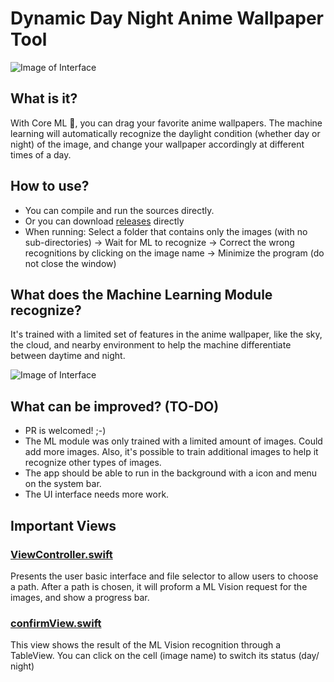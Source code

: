 # Dynamic Day Night Anime Wallpaper Tool

![Image of Interface](https://s3-us-west-1.amazonaws.com/public-sharing-storage/2.png)

## What is it?
With Core ML 🤖, you can drag your favorite anime wallpapers. The machine learning will automatically recognize the daylight condition (whether day or night) of the image, and change your wallpaper accordingly at different times of a day.

## How to use?
- You can compile and run the sources directly.
- Or you can download [releases](https://github.com/msztech/Dynamic-Day-Night-Anime-Wallpaper/releases) directly
- When running: Select a folder that contains only the images (with no sub-directories) -> Wait for ML to recognize -> Correct the wrong recognitions by clicking on the image name -> Minimize the program (do not close the window)

## What does the Machine Learning Module recognize?
It's trained with a limited set of features in the anime wallpaper, like the sky, the cloud, and nearby environment to help the machine differentiate between daytime and night.

![Image of Interface](https://s3-us-west-1.amazonaws.com/public-sharing-storage/3.png)

## What can be improved? (TO-DO)
- PR is welcomed! ;-)
- The ML module was only trained with a limited amount of images. Could add more images. Also, it's possible to train additional images to help it recognize other types of images.
- The app should be able to run in the background with a icon and menu on the system bar.
- The UI interface needs more work.

## Important Views

### [ViewController.swift](https://github.com/msztech/Dynamic-Day-Night-Anime-Wallpaper/blob/master/Dynamic%20Anime%20Wallpaper/ViewController.swift)
Presents the user basic interface and file selector to allow users to choose a path. After a path is chosen, it will proform a ML Vision request for the images, and show a progress bar.

### [confirmView.swift](https://github.com/msztech/Dynamic-Day-Night-Anime-Wallpaper/blob/master/Dynamic%20Anime%20Wallpaper/confirmView.swift)
This view shows the result of the ML Vision recognition through a TableView. You can click on the cell (image name) to switch its status (day/ night)
